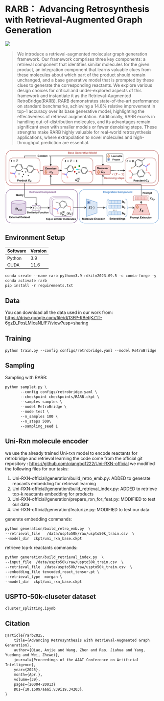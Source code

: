 # RARB： Advancing Retrosynthesis with Retrieval-Augmented Graph Generation

<a href="https://openreview.net/forum?id=770DetV8He"><img src="https://img.shields.io/badge/AAAI-2025-brown.svg" height=22.5></a>

> We introduce a retrieval-augmented molecular graph generation framework. Our framework comprises three key components: a retrieval component that identifies similar molecules for the given product, an integration component that learns valuable clues from these molecules about which part of the product should remain unchanged, and a base generative model that is prompted by these clues to generate the corresponding reactants. We explore various design choices for critical and under-explored aspects of this framework and instantiate it as the Retrieval-Augmented RetroBridge(RARB). RARB demonstrates state-of-the-art performance on standard benchmarks, achieving a 14.8% relative improvement in top-1 accuracy over its base generative model, highlighting the effectiveness of retrieval augmentation. Additionally, RARB excels in handling out-of-distribution molecules, and its advantages remain significant even with smaller models or fewer denoising steps. These strengths make RARB highly valuable for real-world retrosynthesis applications, where extrapolation to novel molecules and high-throughput prediction are essential.

<img src="overview.jpg">


## Environment Setup
|Software|Version|
|-----|-----|
|Python|3.9|
|CUDA|11.6|
```shell
conda create --name rarb python=3.9 rdkit=2023.09.5 -c conda-forge -y
conda activate rarb
pip install -r requirements.txt
```

## Data
  You can download all the data used in our work from: https://drive.google.com/file/d/13FP-RBetjKZ1T-6gzD_PosLMIcaNLfF7/view?usp=sharing
## Training

 `python train.py --config configs/retrobridge.yaml --model RetroBridge`

## Sampling
Sampling with RARB:
```shell
python samplet.py \
       --config configs/retrobridge.yaml \
       --checkpoint checkpoints/RARB.ckpt \
       --samples samples \
       --model RetroBridge \
       --mode test \
       --n_samples 100 \
       --n_steps 500\
       --sampling_seed 1
```

## Uni-Rxn molecule encoder
we use the already trained Uni-rxn model to encode reactants for retrobridge and retrieval learning
the code come from the official git repository : https://github.com/qiangbo1222/Uni-RXN-official
we modified the following files for our tasks:
1. Uni-RXN-official/generation/build_retro_emb.py: ADDED to generate reacants embedding for retrieval learning
2. Uni-RXN-official/generation/build_retrieval_index.py: ADDED to retrieve top-k reactants embedding for products
3. Uni-RXN-official/generation/prepare_rxn_for_feat.py: MODIFIED to test our data
4. Uni-RXN-official/generation/featurize.py: MODIFIED to test our data

generate embedding commands:
```shell
python generation/build_retro_emb.py  \
--retrieval_file   /data/uspto50k/raw/uspto50k_train.csv  \
--model_dir  ckpt/uni_rxn_base.ckpt
```

retrieve top-k reactants commands:
```shell
python generation/build_retrieval_index.py  \
--input_file  /data/uspto50k/raw/uspto50k_train.csv  \
--retrieval_file  /data/uspto50k/raw/uspto50k_train.csv  \
--embedding_file tencoded_react_tensor.pt \
--retrieval_type  morgan \
--model_dir  ckpt/uni_rxn_base.ckpt
```
## USPTO-50k-cluseter dataset
```shell
cluster_splitting.ipynb
```

## Citation
```shell
@article{rarb2025, 
    title={Advancing Retrosynthesis with Retrieval-Augmented Graph Generation},
    author={Qiao, Anjie and Wang, Zhen and Rao, Jiahua and Yang, Yuedong and Wei, Zhewei},
    journal={Proceedings of the AAAI Conference on Artificial Intelligence}, 
    year={2025}, 
    month={Apr.}, 
    volume={39}, 
    pages={20004-20013} 
    DOI={10.1609/aaai.v39i19.34203}, 
}
```


